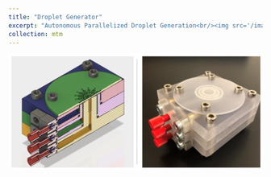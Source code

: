 ```yaml
---
title: "Droplet Generator"
excerpt: "Autonomous Parallelized Droplet Generation<br/><img src='/images/500x300.png'>"
collection: mtm
---
```



![](/images/droplet-generator-1.jpg)